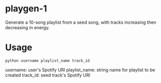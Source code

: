 # playgen-1
Generate a 10-song playlist from a seed song, with tracks increasing then decreasing in energy.

# Usage
```
python username playlist_name track_id
```
username: user's Spotify URI
playlist_name: string name for playlist to be created
track_id: seed track's Spotify URI
